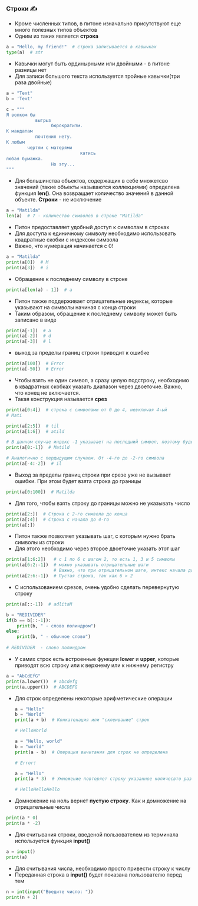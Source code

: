 ### Строки :writing_hand:

* Кроме численных типов, в питоне изначально присутствуют еще много полезных типов объектов
* Одним из таких является __строка__

```python
a = "Hello, my friend!"  # строка записывается в кавычках
type(a)  # str
```
* Кавычки могут быть ординырными или двойными - в питоне разницы нет
* Для записи большого текста используется тройные кавычки(три раза двойные)
```python
a = "Text"
b = 'Text' 

c = """
Я волком бы
           выгрыз
                 бюрократизм.
К мандатам
           почтения нету.
К любым
        чертям с матерями
                            катись
любая бумажка.
                 Но эту...
""" 
```

* Для большинства объектов, содержащих в себе множетсво значений (такие объекты называются коллекциями) определена функция __len()__. Она возвращает количество значений в данной объекте. __Строки__ - не исключение

```python
a = "Matilda"
len(a)  # 7 - количество символов в строке "Matilda"
```

* Питон предоставляет удобный доступ к символам в строках
* Для доступа к единичному символу необходимо использовать квадратные скобки с индексом символа
* Важно, что нумерация начинается с 0!

```python
a = "Matilda"
print(a[0])  # M
print(a[3])  # i
```

* Обращение к последнему символу в строке
```python
print(a[len(a) - 1])  # a
```

* Питон также поддерживает отрицательные индексы, которые указывают на символы начиная с конца строки
* Таким образом, обращение к последнему символу может быть записано в виде
```python
print(a[-1])  # a
print(a[-2])  # d
print(a[-3])  # l
```

* выход за пределы границ строки приводит к ошибке
```python
print(a[100])  # Error
print(a[-50])  # Error
```

* Чтобы взять не один символ, а сразу целую подстроку, необходимо в квадратных скобках указать диапазон через двоеточие. Важно, что конец не включается.
* Такая конструкция называется __срез__
```python
print(a[0:4])  # строка с символами от 0 до 4, невключая 4-ый
# Mati
```

```python
print(a[2:5])  # til
print(a[1:6])  # atild

# В данном случае индекс -1 указывает на последний символ, поэтому будет взята вся строка кроме последнего символа
print(a[0:-1])  # Matild

# Аналогично с пердыдущим случаем. От -4-го до -2-го символа
print(a[-4:-2])  # il
```

*  Выход за пределы границ строки при срезе уже не вызывает ошибки. При этом будет взята строка до границы
```python
print(a[0:100])  # Matilda
```
* Для того, чтобы взять строку до границы можно не указывать число

```python
print(a[2:])  # Строка с 2-го символа до конца
print(a[:4])  # Строка с начала до 4-го
print(a[:])
```

* Питон также позволяет указывать шаг, с которым нужно брать символы из строки
* Для этого необходимо через второе двоеточие указать этот шаг

```python
print(a[1:6:2])   # с 1 по 6 с шагом 2, то есть 1, 3 и 5 символы
print(a[6:2:-1])  # можно указывать отрицательные шаги
                  # Важно, что при отрицательном шаге, интекс начала должен быть больше индекса конца
print(a[2:6:-1])  # Пустая строка, так как 6 > 2
```

* С использованием срезов, очень удобно сделать перевернутую строку
```python
print(a[::-1])  # adlitaM
```

```python
b = "REDIVIDER"
if(b == b[::-1]):
    print(b, " - слово полиндром")
else:
    print(b, " - обычное слово")
    
# REDIVIDER  - слово полиндром
```

* У самих строк есть встроенные функции __lower__ и __upper__, которые приводят всю строку или к верхнему или к нижнему регистру

```python
a = "AbCdEfG"
print(a.lower())  # abcdefg
print(a.upper())  # ABCDEFG
```

* Для строк определены некоторые арифметические операции

    ```python
    a = "Hello"
    b = "World"
    print(a + b)  # Конкатенация или "склеивание" строк

    # HelloWorld
    ```

    ```python
    a = "Hello, world"
    b = "world"
    print(a - b)  # Операция вычитания для строк не определена

    # Error!
    ```

    ```python
    a = "Hello"
    print(a * 3)  # Умножение повторяет строку указанное количесвто раз

    # HelloHelloHello
    ```
* Домножение на ноль вернет __пустую строку__. Как и домножение на отрицательные числа

```python
print(a * 0) 
print(a * -2) 
```
    
* Для считывания строки, введеной пользователем из терминала используется функция __input()__
```python
a = input()
print(a)
```
* Для считывания числа, необходимо просто привести строку к числу
* Переданная строка в __input()__ будет показана пользователю перед тем
```python
n = int(input("Введите число: ")) 
print(n + 2)
```


